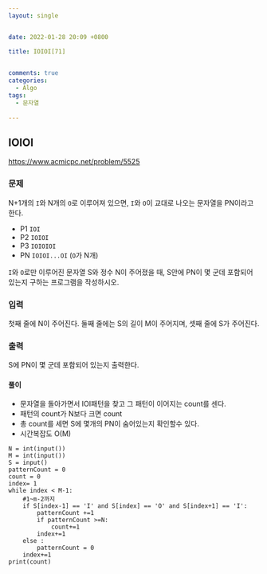 ```yaml
---
layout: single


date: 2022-01-28 20:09 +0800

title: IOIOI[71]

  
comments: true
categories: 
  - Algo
tags: 
  - 문자열
  
---
```




## IOIOI

https://www.acmicpc.net/problem/5525



### 문제

N+1개의 `I`와 N개의 `O`로 이루어져 있으면, `I`와 `O`이 교대로 나오는 문자열을 PN이라고 한다.

- P1 `IOI`
- P2 `IOIOI`
- P3 `IOIOIOI`
- PN `IOIOI...OI` (`O`가 N개)

`I`와 `O`로만 이루어진 문자열 S와 정수 N이 주어졌을 때, S안에 PN이 몇 군데 포함되어 있는지 구하는 프로그램을 작성하시오.



### 입력

첫째 줄에 N이 주어진다. 둘째 줄에는 S의 길이 M이 주어지며, 셋째 줄에 S가 주어진다.

### 출력

S에 PN이 몇 군데 포함되어 있는지 출력한다.





#### 풀이

- 문자열을 돌아가면서 IOI패턴을 찾고 그 패턴이 이어지는 count를 센다.
- 패턴의 count가 N보다 크면 count
- 총 count를 세면 S에 몇개의 PN이 숨어있는지 확인할수 있다. 
- 시간복잡도 O(M) 

```
N = int(input())
M = int(input())
S = input()
patternCount = 0
count = 0
index= 1
while index < M-1:
    #1~m-2까지
    if S[index-1] == 'I' and S[index] == 'O' and S[index+1] == 'I':
        patternCount +=1
        if patternCount >=N:
            count+=1
        index+=1
    else :
        patternCount = 0
    index+=1
print(count)
```

